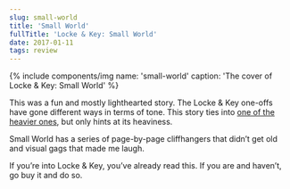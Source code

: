 ```yaml
---
slug: small-world
title: 'Small World'
fullTitle: 'Locke & Key: Small World'
date: 2017-01-11
tags: review
---
```


{% include components/img name: 'small-world' caption: 'The cover of Locke & Key: Small World' %}

This was a fun and mostly lighthearted story. The Locke & Key one-offs have gone different ways in terms of tone. This story ties into [one of the heavier ones](https://www.goodreads.com/book/show/13647975-locke-and-key), but only hints at its heaviness.

Small World has a series of page-by-page cliffhangers that didn’t get old and visual gags that made me laugh.

If you’re into Locke & Key, you’ve already read this. If you are and haven’t, go buy it and do so.

